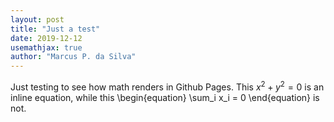 ```yaml
---
layout: post
title: "Just a test"
date: 2019-12-12
usemathjax: true
author: "Marcus P. da Silva"
---
```


Just testing to see how math renders in Github Pages. This $x^2+y^2=0$ is an inline equation,
while this
\begin{equation}
\sum_i x_i = 0
\end{equation}
is not.
